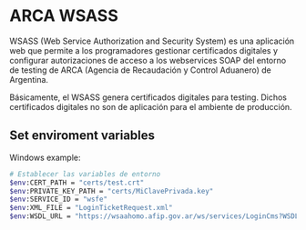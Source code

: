 # ARCA WSASS

WSASS (Web Service Authorization and Security System) es una aplicación web que permite a los programadores gestionar certificados digitales y configurar autorizaciones de acceso a los webservices SOAP del entorno de testing de ARCA (Agencia de Recaudación y Control Aduanero) de Argentina.

Básicamente, el WSASS genera certificados digitales para testing. Dichos certificados digitales no son de aplicación para el ambiente de producción.

## Set enviroment variables

Windows example:

```bash
# Establecer las variables de entorno
$env:CERT_PATH = "certs/test.crt"
$env:PRIVATE_KEY_PATH = "certs/MiClavePrivada.key"
$env:SERVICE_ID = "wsfe"
$env:XML_FILE = "LoginTicketRequest.xml"
$env:WSDL_URL = "https://wsaahomo.afip.gov.ar/ws/services/LoginCms?WSDL"
```